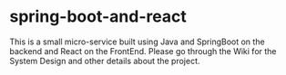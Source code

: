 # spring-boot-and-react
This is a small micro-service built using Java and SpringBoot on the backend  and React on the FrontEnd. 
Please go through the Wiki for the System Design and other details about the project.
